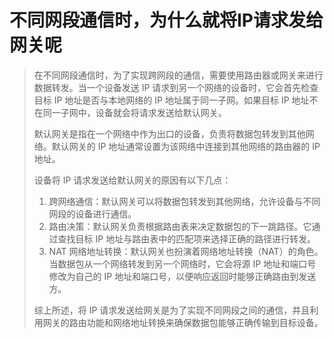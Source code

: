 # 不同网段通信时，为什么就将IP请求发给网关呢

> 在不同网段通信时，为了实现跨网段的通信，需要使用路由器或网关来进行数据转发。当一个设备发送 IP 请求到另一个网络的设备时，它会首先检查目标 IP 地址是否与本地网络的 IP 地址属于同一子网。如果目标 IP 地址不在同一子网中，设备就会将请求发送给默认网关。
>
> 默认网关是指在一个网络中作为出口的设备，负责将数据包转发到其他网络。默认网关的 IP 地址通常设置为该网络中连接到其他网络的路由器的 IP 地址。
>
> 设备将 IP 请求发送给默认网关的原因有以下几点：
>
> 1. 跨网络通信：默认网关可以将数据包转发到其他网络，允许设备与不同网段的设备进行通信。
> 2. 路由决策：默认网关负责根据路由表来决定数据包的下一跳路径。它通过查找目标 IP 地址与路由表中的匹配项来选择正确的路径进行转发。
> 3. NAT 网络地址转换：默认网关也扮演着网络地址转换（NAT）的角色。当数据包从一个网络转发到另一个网络时，它会将源 IP 地址和端口号修改为自己的 IP 地址和端口号，以便响应返回时能够正确路由到发送方。
>
> 综上所述，将 IP 请求发送给网关是为了实现不同网段之间的通信，并且利用网关的路由功能和网络地址转换来确保数据包能够正确传输到目标设备。